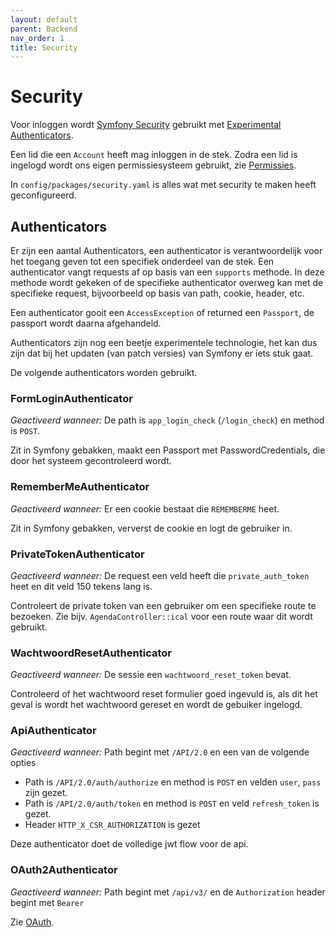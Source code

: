 ```yaml
---
layout: default
parent: Backend
nav_order: 1
title: Security
---
```


# Security

Voor inloggen wordt [Symfony Security](https://symfony.com/doc/current/security.html) gebruikt met [Experimental Authenticators](https://symfony.com/doc/current/security/experimental_authenticators.html).

Een lid die een `Account` heeft mag inloggen in de stek. Zodra een lid is ingelogd wordt ons eigen permissiesysteem gebruikt, zie [Permissies](permissies.md).

In `config/packages/security.yaml` is alles wat met security te maken heeft geconfigureerd.

## Authenticators

Er zijn een aantal Authenticators, een authenticator is verantwoordelijk voor het toegang geven tot een specifiek onderdeel van de stek. Een authenticator vangt requests af op basis van een `supports` methode. In deze methode wordt gekeken of de specifieke authenticator overweg kan met de specifieke request, bijvoorbeeld op basis van path, cookie, header, etc.

Een authenticator gooit een `AccessException` of returned een `Passport`, de passport wordt daarna afgehandeld.

Authenticators zijn nog een beetje experimentele technologie, het kan dus zijn dat bij het updaten (van patch versies) van Symfony er iets stuk gaat.

De volgende authenticators worden gebruikt.

### FormLoginAuthenticator

_Geactiveerd wanneer:_ De path is `app_login_check` (`/login_check`) en method is `POST`.

Zit in Symfony gebakken, maakt een Passport met PasswordCredentials, die door het systeem gecontroleerd wordt.

### RememberMeAuthenticator

_Geactiveerd wanneer:_ Er een cookie bestaat die `REMEMBERME` heet.

Zit in Symfony gebakken, ververst de cookie en logt de gebruiker in.

### PrivateTokenAuthenticator

_Geactiveerd wanneer:_ De request een veld heeft die `private_auth_token` heet en dit veld 150 tekens lang is.

Controleert de private token van een gebruiker om een specifieke route te bezoeken. Zie bijv. `AgendaController::ical` voor een route waar dit wordt gebruikt.

### WachtwoordResetAuthenticator

_Geactiveerd wanneer:_ De sessie een `wachtwoord_reset_token` bevat.

Controleerd of het wachtwoord reset formulier goed ingevuld is, als dit het geval is wordt het wachtwoord gereset en wordt de gebuiker ingelogd.

### ApiAuthenticator

_Geactiveerd wanneer:_ Path begint met `/API/2.0` en een van de volgende opties

- Path is `/API/2.0/auth/authorize` en method is `POST` en velden `user`, `pass` zijn gezet.
- Path is `/API/2.0/auth/token` en method is `POST` en veld `refresh_token` is gezet.
- Header `HTTP_X_CSR_AUTHORIZATION` is gezet

Deze authenticator doet de volledige jwt flow voor de api.

### OAuth2Authenticator

_Geactiveerd wanneer:_ Path begint met `/api/v3/` en de `Authorization` header begint met `Bearer `

Zie [OAuth](../onderdelen/oauth.md).
